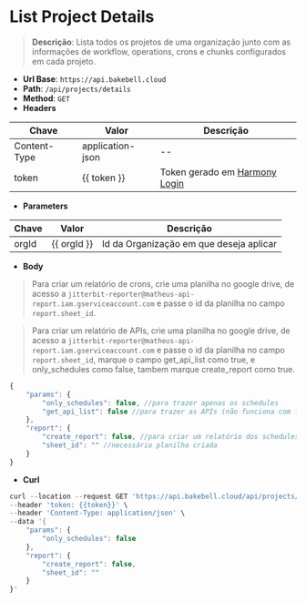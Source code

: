 # List Project Details

>**Descrição**:
> Lista todos os projetos de uma organização junto com as informações de workflow, operations, crons e chunks configurados em cada projeto.

- **Url Base**: `https://api.bakebell.cloud`
- **Path**: `/api/projects/details`
- **Method**: `GET`
- **Headers**

| Chave | Valor | Descrição |
|-------|-------|-----------|
| Content-Type | application-json | -- |
| token | {{ token }} | Token gerado em [Harmony Login](/pt/token/harmony-login-token-only.md) |

- **Parameters**

| Chave | Valor | Descrição |
|-------|-------|-----------|
| orgId | {{ orgId }} | Id da Organização em que deseja aplicar |

- **Body**
> Para criar um relatório de crons, crie uma planilha no google drive, de acesso a `jitterbit-reporter@matheus-api-report.iam.gserviceaccount.com` e passe o id da planilha no campo `report.sheet_id`.

> Para criar um relatório de APIs, crie uma planilha no google drive, de acesso a `jitterbit-reporter@matheus-api-report.iam.gserviceaccount.com` e passe o id da planilha no campo `report.sheet_id`, marque o campo get_api_list como true, e only_schedules como false, tambem marque create_report como true.
```javascript
{
    "params": {
        "only_schedules": false, //para trazer apenas os schedules
        "get_api_list": false //para trazer as APIs (não funciona com filtro de schedules)
    },
    "report": {
        "create_report": false, //para criar um relatório dos schedules (ambas flags em true)
        "sheet_id": "" //necessário planilha criada
    }
}
```

- **Curl**

```javascript
curl --location --request GET 'https://api.bakebell.cloud/api/projects/details?orgId={{orgId}}' \
--header 'token: {{token}}' \
--header 'Content-Type: application/json' \
--data '{
    "params": {
        "only_schedules": false
    },
    "report": {
        "create_report": false,
        "sheet_id": ""
    }
}'
```

